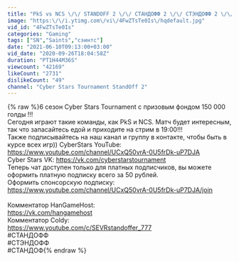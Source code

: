 ```yaml
---
title: "PkS vs NCS \/\/ STANDOFF 2 \/\/ СТАНДОФФ 2 \/\/ СТЭНДОФФ 2 \/\/ СТАНДОФ"
image: "https:\/\/i.ytimg.com\/vi\/4FwZTsTe0Is\/hqdefault.jpg"
vid_id: "4FwZTsTe0Is"
categories: "Gaming"
tags: ["SN","Saints","сэинтс"]
date: "2021-06-10T09:13:00+03:00"
vid_date: "2020-09-26T18:04:58Z"
duration: "PT1H44M36S"
viewcount: "42169"
likeCount: "2731"
dislikeCount: "49"
channel: "Cyber Stars Tournament StandOff 2"
---
```

{% raw %}6 сезон Cyber Stars Tournament с призовым фондом 150 000 голды !!! <br />Сегодня играют такие команды, как PkS и NCS. Матч будет интересным, так что запасайтесь едой и приходите на стрим в 19:00!!! <br />Также подписывайтесь на наш канал и группу в контакте, чтобы быть в курсе всех игр)) CyberStars YouTube: <a rel="nofollow" target="blank" href="https://www.youtube.com/channel/UCxQ50vrA-0U5frDk-uP7DJA">https://www.youtube.com/channel/UCxQ50vrA-0U5frDk-uP7DJA</a><br />Cyber Stars VK: <a rel="nofollow" target="blank" href="https://vk.com/cyberstarstournament">https://vk.com/cyberstarstournament</a><br />Теперь чат доступен только для платных подписчиков, вы можете оформить платную подписку всего за 50 рублей.<br />Оформить спонсорскую подписку: <a rel="nofollow" target="blank" href="https://www.youtube.com/channel/UCxQ50vrA-0U5frDk-uP7DJA/join">https://www.youtube.com/channel/UCxQ50vrA-0U5frDk-uP7DJA/join</a><br /><br />Комментатор HanGameHost:<br /> <a rel="nofollow" target="blank" href="https://vk.com/hangamehost">https://vk.com/hangamehost</a><br />Комментатор Coldy: <br /><a rel="nofollow" target="blank" href="https://www.youtube.com/c/SEVRstandoffer_777">https://www.youtube.com/c/SEVRstandoffer_777</a><br />#СТАНДОФФ  <br />#СТЭНДОФФ  <br />#СТАНДОФ{% endraw %}
